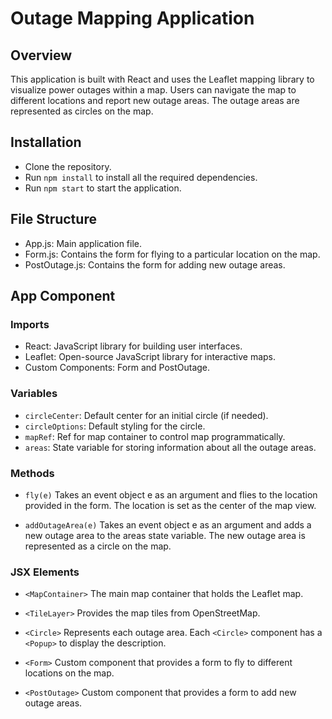 # Outage Mapping Application

## Overview

This application is built with React and uses the Leaflet mapping library to visualize power outages within a map. Users can navigate the map to different locations and report new outage areas. The outage areas are represented as circles on the map.

## Installation

- Clone the repository.
- Run `npm install` to install all the required dependencies.
- Run `npm start` to start the application.

## File Structure

- App.js: Main application file.
- Form.js: Contains the form for flying to a particular location on the map.
- PostOutage.js: Contains the form for adding new outage areas.

## App Component

### Imports

- React: JavaScript library for building user interfaces.
- Leaflet: Open-source JavaScript library for interactive maps.
- Custom Components: Form and PostOutage.

### Variables

- `circleCenter`: Default center for an initial circle (if needed).
- `circleOptions`: Default styling for the circle.
- `mapRef`: Ref for map container to control map programmatically.
- `areas`: State variable for storing information about all the outage areas.

### Methods

- `fly(e)`
  Takes an event object e as an argument and flies to the location provided in the form. The location is set as the center of the map view.

- `addOutageArea(e)`
  Takes an event object e as an argument and adds a new outage area to the areas state variable. The new outage area is represented as a circle on the map.

### JSX Elements

- `<MapContainer>`
  The main map container that holds the Leaflet map.

- `<TileLayer>`
  Provides the map tiles from OpenStreetMap.

- `<Circle>`
  Represents each outage area. Each `<Circle>` component has a `<Popup>` to display the description.

- `<Form>`
  Custom component that provides a form to fly to different locations on the map.

- `<PostOutage>`
  Custom component that provides a form to add new outage areas.
